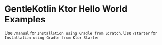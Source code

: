 # GentleKotlin Ktor Hello World Examples

Use `/manual` for `Installation using Gradle from Scratch`. Use `/starter` for `Installation using Gradle from Ktor Starter`
